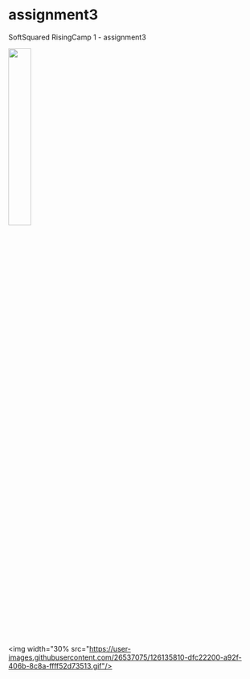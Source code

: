 # assignment3
SoftSquared RisingCamp 1 - assignment3

<img width="30%" src="https://user-images.githubusercontent.com/26537075/126135103-5de9d9df-99af-4a78-bd76-3d8d33c0e22b.gif"/>


<img width="30% src="https://user-images.githubusercontent.com/26537075/126135810-dfc22200-a92f-406b-8c8a-ffff52d73513.gif"/>
